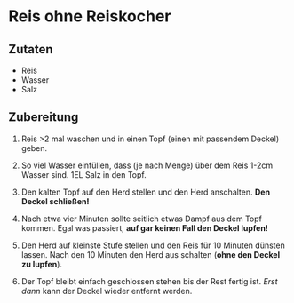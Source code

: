 # Reis ohne Reiskocher

## Zutaten

- Reis
- Wasser
- Salz

## Zubereitung

1. Reis >2 mal waschen und in einen Topf (einen mit passendem Deckel) geben.

2. So viel Wasser einfüllen, dass (je nach Menge) über dem Reis 1-2cm Wasser sind. 1EL Salz in den Topf.

3. Den kalten Topf auf den Herd stellen und den Herd anschalten. **Den Deckel schließen!**

4. Nach etwa vier Minuten sollte seitlich etwas Dampf aus dem Topf kommen. Egal was passiert, **auf gar keinen Fall den Deckel lupfen!**

5. Den Herd auf kleinste Stufe stellen und den Reis für 10 Minuten dünsten lassen. Nach den 10 Minuten den Herd aus schalten (**ohne den Deckel zu lupfen**).

6. Der Topf bleibt einfach geschlossen stehen bis der Rest fertig ist. _Erst dann_ kann der Deckel wieder entfernt werden. 
